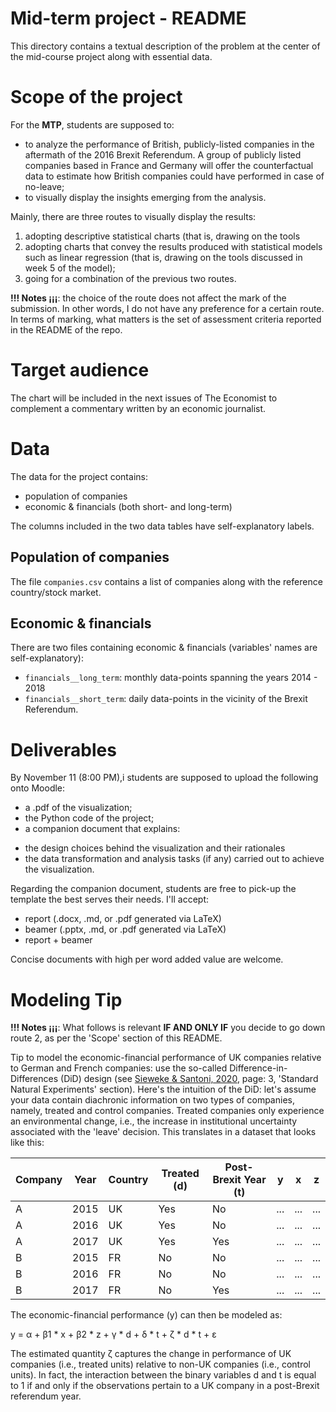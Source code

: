 # Mid-term project - README

This directory contains a textual description of the problem at the center of
the mid-course project along with essential data.

# Scope of the project

For the **MTP**, students are supposed to:

+   to analyze the performance of British, publicly-listed companies in the
aftermath of the 2016 Brexit Referendum. A group of publicly listed companies
based in France and Germany will offer the counterfactual data to estimate how
British companies could have performed in case of no-leave;
+   to visually display the insights emerging from the analysis.

Mainly, there are three routes to visually display the results:

1.  adopting descriptive statistical charts (that is, drawing on the tools
2.  adopting charts that convey the results produced with statistical models
such as linear regression (that is, drawing on the tools discussed in week 5
of the model);
3.  going for a combination of the previous two routes.

**!!!  Notes ¡¡¡**: the choice of the route does not affect the mark of the
submission. In other words, I do not have any preference for a certain route.
In terms of marking, what matters is the set of assessment criteria reported
in the README of the repo.

# Target audience

The chart will be included in the next issues of The Economist to complement a
commentary written by an economic journalist.

# Data

The data for the project contains:

+   population of companies
+   economic & financials (both short- and long-term)

The columns included in the two data tables have self-explanatory labels.

## Population of companies

The file `companies.csv` contains a list of companies along with the reference
country/stock market.

## Economic & financials

There are two files containing economic & financials (variables' names are
self-explanatory):

+   `financials__long_term`: monthly data-points spanning the years 2014 -
2018
+   `financials__short_term`: daily data-points in the vicinity of the Brexit
Referendum.

# Deliverables

By November 11 (8:00 PM),i students are supposed to upload the following onto Moodle:

+   a .pdf of the visualization;
+   the Python code of the project;
+   a companion document that explains:
  -   the design choices behind the visualization and their rationales
  -   the data transformation and analysis tasks (if any) carried out to achieve the visualization.

Regarding the companion document, students are free to pick-up the template the best serves their needs. I'll accept:

+ report (.docx, .md, or .pdf generated via LaTeX)
+ beamer (.pptx, .md, or .pdf generated via LaTeX)
+ report + beamer

Concise documents with high per word added value are welcome.

# Modeling Tip

**!!!  Notes ¡¡¡**: What follows is relevant **IF AND ONLY IF** you decide to go down route 2, as per the 'Scope' section of this README.

Tip to model the economic-financial performance of UK companies relative to
German and French companies: use the so-called Difference-in-Differences (DiD)
design (see [Sieweke & Santoni,
2020](https://www.sciencedirect.com/science/article/pii/S1048984318308476),
page: 3, 'Standard Natural Experiments' section). Here's the intuition of the
DiD: let's assume your data contain diachronic information on two types of
companies, namely, treated and control companies. Treated companies only
experience an environmental change, i.e., the increase in institutional
uncertainty associated with the 'leave' decision. This translates in a dataset
that looks like this:

| Company | Year | Country | Treated (d) | Post-Brexit Year (t) | y   | x   | z   |
|---------|------|---------|-------------|----------------------|-----|-----|-----|
| A       | 2015 | UK      | Yes         | No                   | ... | ... | ... |
| A       | 2016 | UK      | Yes         | No                   | ... | ... | ... |
| A       | 2017 | UK      | Yes         | Yes                  | ... | ... | ... |
| B       | 2015 | FR      | No          | No                   | ... | ... | ... |
| B       | 2016 | FR      | No          | No                   | ... | ... | ... |
| B       | 2017 | FR      | No          | Yes                  | ... | ... | ... |

The economic-financial performance (y) can then be modeled as:

y = α + β1 * x + β2 * z + γ * d + δ * t + ζ * d * t + ε

The estimated quantity ζ captures the change in performance of UK companies
(i.e., treated units) relative to non-UK companies (i.e., control units). In
fact, the interaction between the binary variables d and t is equal to 1 if
and only if the observations pertain to a UK company in a post-Brexit
referendum year.
